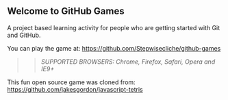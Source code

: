 ## Welcome to GitHub Games

A project based learning activity for people who are getting started with Git and GitHub.

You can play the game at: https://github.com/Stepwisecliche/github-games

>> _*SUPPORTED BROWSERS*: Chrome, Firefox, Safari, Opera and IE9+_

This fun open source game was cloned from: https://github.com/jakesgordon/javascript-tetris
